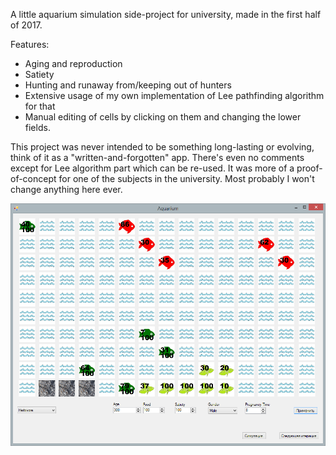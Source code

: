A little aquarium simulation side-project for university, made in the first half of 2017.

Features:
* Aging and reproduction
* Satiety
* Hunting and runaway from/keeping out of hunters
* Extensive usage of my own implementation of Lee pathfinding algorithm for that
* Manual editing of cells by clicking on them and changing the lower fields.

This project was never intended to be something long-lasting or evolving, think of it as a "written-and-forgotten" app. There's even no comments except for Lee algorithm part which can be re-used. It was more of a proof-of-concept for one of the subjects in the university. Most probably I won't change anything here ever.

![Screenshot](Aquarium.PNG)
